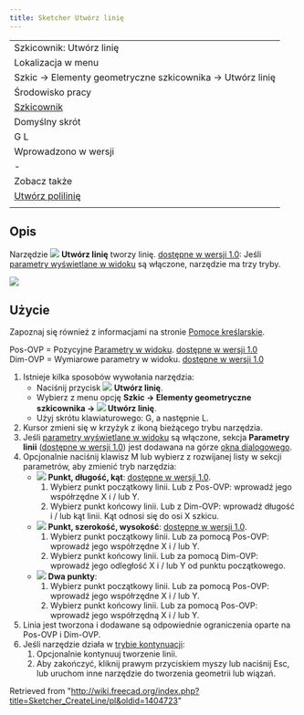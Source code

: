 ```yaml
---
title: Sketcher Utwórz linię
---
```


|                                                                              |
| ---------------------------------------------------------------------------- |
| Szkicownik: Utwórz linię                                                     |
| Lokalizacja w menu                                                           |
| Szkic → Elementy geometryczne szkicownika → Utwórz linię                     |
| Środowisko pracy                                                             |
| [Szkicownik](/Sketcher_Workbench/pl "Sketcher Workbench/pl")                 |
| Domyślny skrót                                                               |
| G L                                                                          |
| Wprowadzono w wersji                                                         |
| -                                                                            |
| Zobacz także                                                                 |
| [Utwórz polilinię](/Sketcher_CreatePolyline/pl "Sketcher CreatePolyline/pl") |
|                                                                              |

## Opis

Narzędzie ![](/images/Sketcher_CreateLine.svg) **Utwórz linię** tworzy linię. [dostępne w wersji 1.0](/Release_notes_1.0/pl "Release notes 1.0/pl"): Jeśli [parametry wyświetlane w widoku](/Sketcher_Preferences/pl#Ogólne "Sketcher Preferences/pl") są włączone, narzędzie ma trzy tryby.

![](/images/Sketcher_LineExample1.png)

## Użycie

Zapoznaj się również z informacjami na stronie [Pomoce kreślarskie](/Sketcher_Workbench/pl#Pomoce_kreślarskie "Sketcher Workbench/pl").

Pos-OVP = Pozycyjne [Parametry w widoku](/Sketcher_Preferences#Ogólne/pl "Sketcher Preferences"). [dostępne w wersji 1.0](/Release_notes_1.0/pl "Release notes 1.0/pl")  
Dim-OVP = Wymiarowe parametry w widoku. [dostępne w wersji 1.0](/Release_notes_1.0/pl "Release notes 1.0/pl")

1. Istnieje kilka sposobów wywołania narzędzia:
   - Naciśnij przycisk ![](/images/Sketcher_CreateLine.svg) **Utwórz linię**.
   - Wybierz z menu opcję **Szkic → Elementy geometryczne szkicownika → ![](/images/Sketcher_CreateLine.svg) Utwórz linię**.
   - Użyj skrótu klawiaturowego: G, a następnie L.
2. Kursor zmieni się w krzyżyk z ikoną bieżącego trybu narzędzia.
3. Jeśli [parametry wyświetlane w widoku](/Sketcher_Preferences/pl#Ogólne "Sketcher Preferences/pl") są włączone, sekcja **Parametry linii** ([dostępne w wersji 1.0](/Release_notes_1.0/pl "Release notes 1.0/pl")) jest dodawana na górze [okna dialogowego](/Sketcher_Dialog/pl "Sketcher Dialog/pl").
4. Opcjonalnie naciśnij klawisz M lub wybierz z rozwijanej listy w sekcji parametrów, aby zmienić tryb narzędzia:
   - ![](/images/Sketcher_CreateLineAngleLength.svg) **Punkt, długość, kąt**: [dostępne w wersji 1.0](/Release_notes_1.0/pl "Release notes 1.0/pl").
     1. Wybierz punkt początkowy linii. Lub z Pos-OVP: wprowadź jego współrzędne X i / lub Y.
     2. Wybierz punkt końcowy linii. Lub z Dim-OVP: wprowadź długość i / lub kąt linii. Kąt odnosi się do osi X szkicu.
   - ![](/images/Sketcher_CreateLineLengthWidth.svg) **Punkt, szerokość, wysokość**: [dostępne w wersji 1.0](/Release_notes_1.0/pl "Release notes 1.0/pl").
     1. Wybierz punkt początkowy linii. Lub za pomocą Pos-OVP: wprowadź jego współrzędne X i / lub Y.
     2. Wybierz punkt końcowy linii. Lub za pomocą Dim-OVP: wprowadź jego odległość X i / lub Y od punktu początkowego.
   - ![](/images/Sketcher_CreateLine.svg) **Dwa punkty**:
     1. Wybierz punkt początkowy linii. Lub za pomocą Pos-OVP: wprowadź jego współrzędne X i / lub Y.
     2. Wybierz punkt końcowy linii. Lub za pomocą Pos-OVP: wprowadź jego współrzędną X i / lub Y.
5. Linia jest tworzona i dodawane są odpowiednie ograniczenia oparte na Pos-OVP i Dim-OVP.
6. Jeśli narzędzie działa w [trybie kontynuacji](/Sketcher_Workbench/pl#Tryby_kontynuacji "Sketcher Workbench/pl"):
   1. Opcjonalnie kontynuuj tworzenie linii.
   2. Aby zakończyć, kliknij prawym przyciskiem myszy lub naciśnij Esc, lub uruchom inne narzędzie do tworzenia geometrii lub wiązań.

Retrieved from "<http://wiki.freecad.org/index.php?title=Sketcher_CreateLine/pl&oldid=1404723>"
